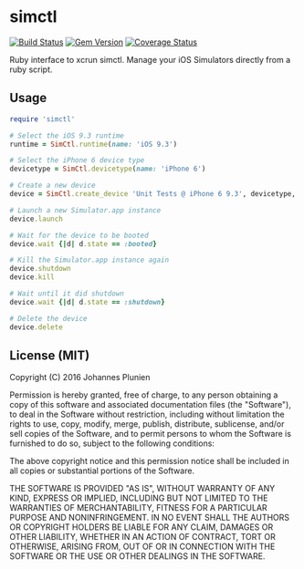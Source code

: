# simctl

[![Build Status](https://travis-ci.org/plu/simctl.svg?branch=master)](https://travis-ci.org/plu/simctl) [![Gem Version](https://badge.fury.io/rb/simctl.svg)](https://badge.fury.io/rb/simctl) [![Coverage Status](https://coveralls.io/repos/plu/simctl/badge.svg?branch=master&service=github)](https://coveralls.io/github/plu/simctl?branch=master)

Ruby interface to xcrun simctl. Manage your iOS Simulators directly from a ruby script.

## Usage

```ruby
require 'simctl'

# Select the iOS 9.3 runtime
runtime = SimCtl.runtime(name: 'iOS 9.3')

# Select the iPhone 6 device type
devicetype = SimCtl.devicetype(name: 'iPhone 6')

# Create a new device
device = SimCtl.create_device 'Unit Tests @ iPhone 6 9.3', devicetype, runtime

# Launch a new Simulator.app instance
device.launch

# Wait for the device to be booted
device.wait {|d| d.state == :booted}

# Kill the Simulator.app instance again
device.shutdown
device.kill

# Wait until it did shutdown
device.wait {|d| d.state == :shutdown}

# Delete the device
device.delete
```

## License (MIT)

Copyright (C) 2016 Johannes Plunien

Permission is hereby granted, free of charge, to any person obtaining a copy of this software and associated documentation files (the "Software"), to deal in the Software without restriction, including without limitation the rights to use, copy, modify, merge, publish, distribute, sublicense, and/or sell copies of the Software, and to permit persons to whom the Software is furnished to do so, subject to the following conditions:

The above copyright notice and this permission notice shall be included in all copies or substantial portions of the Software.

THE SOFTWARE IS PROVIDED "AS IS", WITHOUT WARRANTY OF ANY KIND, EXPRESS OR IMPLIED, INCLUDING BUT NOT LIMITED TO THE WARRANTIES OF MERCHANTABILITY, FITNESS FOR A PARTICULAR PURPOSE AND NONINFRINGEMENT. IN NO EVENT SHALL THE AUTHORS OR COPYRIGHT HOLDERS BE LIABLE FOR ANY CLAIM, DAMAGES OR OTHER LIABILITY, WHETHER IN AN ACTION OF CONTRACT, TORT OR OTHERWISE, ARISING FROM, OUT OF OR IN CONNECTION WITH THE SOFTWARE OR THE USE OR OTHER DEALINGS IN THE SOFTWARE.

